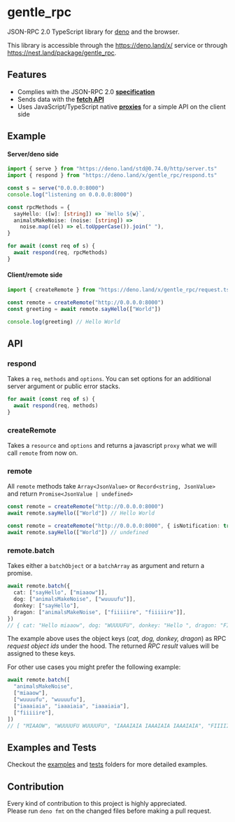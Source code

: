 # gentle_rpc

JSON-RPC 2.0 TypeScript library for [deno](https://github.com/denoland/deno) and
the browser.

This library is accessible through the https://deno.land/x/ service or through
https://nest.land/package/gentle_rpc.

## Features

- Complies with the JSON-RPC 2.0
  [**specification**](https://www.jsonrpc.org/specification)
- Sends data with the
  [**fetch API**](https://developer.mozilla.org/en-US/docs/Web/API/Fetch_API)
- Uses JavaScript/TypeScript native
  [**proxies**](https://developer.mozilla.org/en-US/docs/Web/JavaScript/Reference/Global_Objects/Proxy)
  for a simple API on the client side

## Example

#### Server/deno side

```typescript
import { serve } from "https://deno.land/std@0.74.0/http/server.ts"
import { respond } from "https://deno.land/x/gentle_rpc/respond.ts"

const s = serve("0.0.0.0:8000")
console.log("listening on 0.0.0.0:8000")

const rpcMethods = {
  sayHello: ([w]: [string]) => `Hello ${w}`,
  animalsMakeNoise: (noise: [string]) =>
    noise.map((el) => el.toUpperCase()).join(" "),
}

for await (const req of s) {
  await respond(req, rpcMethods)
}
```

#### Client/remote side

```typescript
import { createRemote } from "https://deno.land/x/gentle_rpc/request.ts"

const remote = createRemote("http://0.0.0.0:8000")
const greeting = await remote.sayHello(["World"])

console.log(greeting) // Hello World
```

## API

### respond

Takes a `req`, `methods` and `options`. You can set options for an additional
server argument or public error stacks.

```typescript
for await (const req of s) {
  await respond(req, methods)
}
```

### createRemote

Takes a `resource` and `options` and returns a javascript `proxy` what we will
call `remote` from now on.

### remote

All `remote` methods take `Array<JsonValue>` or `Record<string, JsonValue>` and
return `Promise<JsonValue | undefined>`

```typescript
const remote = createRemote("http://0.0.0.0:8000")
await remote.sayHello(["World"]) // Hello World
```

```typescript
const remote = createRemote("http://0.0.0.0:8000", { isNotification: true })
await remote.sayHello(["World"]) // undefined
```

### remote.batch

Takes either a `batchObject` or a `batchArray` as argument and return a promise.

```typescript
await remote.batch({
  cat: ["sayHello", ["miaaow"]],
  dog: ["animalsMakeNoise", ["wuuuufu"]],
  donkey: ["sayHello"],
  dragon: ["animalsMakeNoise", ["fiiiiire", "fiiiiire"]],
})
// { cat: "Hello miaaow", dog: "WUUUUFU", donkey: "Hello ", dragon: "FIIIIIRE FIIIIIRE" }
```

The example above uses the object keys (_cat, dog, donkey, dragon_) as RPC
_request object ids_ under the hood. The returned _RPC result_ values will be
assigned to these keys.

For other use cases you might prefer the following example:

```typescript
await remote.batch([
  "animalsMakeNoise",
  ["miaaow"],
  ["wuuuufu", "wuuuufu"],
  ["iaaaiaia", "iaaaiaia", "iaaaiaia"],
  ["fiiiiire"],
])
// [ "MIAAOW", "WUUUUFU WUUUUFU", "IAAAIAIA IAAAIAIA IAAAIAIA", "FIIIIIRE" ]
```

## Examples and Tests

Checkout the
[examples](https://github.com/timonson/gentle_rpc/tree/master/examples) and
[tests](https://github.com/timonson/gentle_rpc/tree/master/tests) folders for
more detailed examples.

## Contribution

Every kind of contribution to this project is highly appreciated.  
Please run `deno fmt` on the changed files before making a pull request.
